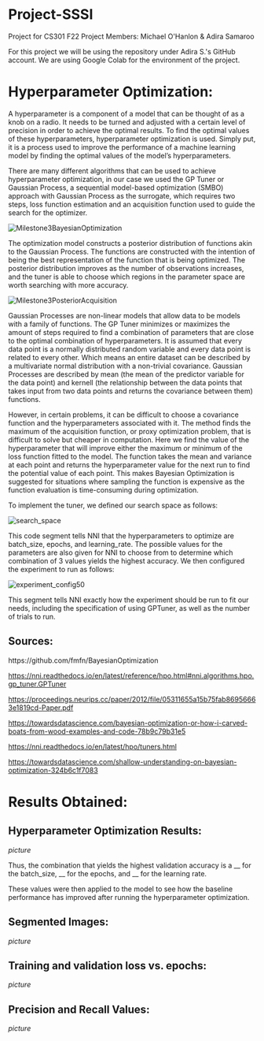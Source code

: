 # Project-SSSI
Project for CS301 F22
Project Members: Michael O'Hanlon & Adira Samaroo

For this project we will be using the repository under Adira S.'s GitHub account. We are using Google Colab for the environment of the project.

<h1>Hyperparameter Optimization:</h1>

A hyperparameter is a component of a model that can be thought of as a knob on a radio. It needs to be turned and adjusted with a certain level of precision in order to achieve the optimal results. To find the optimal values of these hyperparameters, hyperparameter optimization is used. Simply put, it is a process used to improve the performance of a machine learning model by finding the optimal values of the model’s hyperparameters.

There are many different algorithms that can be used to achieve hyperparameter optimization, in our case we used the GP Tuner or Gaussian Process, a sequential model-based optimization (SMBO) approach with Gaussian Process as the surrogate, which requires two steps, loss function estimation and an acquisition function used to guide the search for the optimizer. 

![Milestone3BayesianOptimization](https://github.com/adiraCode/Project-SSSI/blob/milestone-3/pictures/Milestone3BayesianOptimization.png?raw=true)

The optimization model constructs a posterior distribution of functions akin to the Gaussian Process. The functions are constructed with the intention of being the best representation of the function that is being optimized. The posterior distribution improves as the number of observations increases, and the tuner is able to choose which regions in the parameter space are worth searching with more accuracy.

![Milestone3PosteriorAcquisition](https://github.com/adiraCode/Project-SSSI/blob/milestone-3/pictures/Milestone3PosteriorAcquisition.jpeg?raw=true)

Gaussian Processes are non-linear models that allow data to be models with a family of functions. The GP Tuner minimizes or maximizes the amount of steps required to find a combination of parameters that are close to the optimal combination of hyperparameters. It is assumed that every data point is a normally distributed random variable and every data point is related to every other. Which means an entire dataset can be described by a multivariate normal distribution with a non-trivial covariance. Gaussian Processes are described by mean (the mean of the predictor variable for the data point) and kernell (the relationship between the data points that takes input from two data points and returns the covariance between them) functions.

However, in certain problems, it can be difficult to choose a covariance function and the hyperparameters associated with it. The method finds the maximum of the acquisition function, or proxy optimization problem, that is difficult to solve but cheaper in computation. Here we find the value of the hyperparameter that will improve either the maximum or minimum of the loss function fitted to the model. The function takes the mean and variance at each point and returns the hyperparameter value for the next run to find the potential value of each point.  This makes Bayesian Optimization is suggested for situations where sampling the function is expensive as the function evaluation is time-consuming during optimization.

To implement the tuner, we defined our search space as follows:

![search_space](https://github.com/adiraCode/Project-SSSI/blob/milestone-3/pictures/search_space.png?raw=true)

This code segment tells NNI that the hyperparameters to optimize are batch_size, epochs, and learning_rate. The possible values for the parameters are also given for NNI to choose from to determine which combination of 3 values yields the highest accuracy.
We then configured the experiment to run as follows:

![experiment_config50](https://github.com/adiraCode/Project-SSSI/blob/milestone-3/pictures/experiment_config50.png?raw=true)

This segment tells NNI exactly how the experiment should be run to fit our needs, including the specification of using GPTuner, as well as the number of trials to run.

<h2>Sources:</h2>
https://github.com/fmfn/BayesianOptimization

https://nni.readthedocs.io/en/latest/reference/hpo.html#nni.algorithms.hpo.gp_tuner.GPTuner

https://proceedings.neurips.cc/paper/2012/file/05311655a15b75fab86956663e1819cd-Paper.pdf

https://towardsdatascience.com/bayesian-optimization-or-how-i-carved-boats-from-wood-examples-and-code-78b9c79b31e5

https://nni.readthedocs.io/en/latest/hpo/tuners.html

https://towardsdatascience.com/shallow-understanding-on-bayesian-optimization-324b6c1f7083

<h1>Results Obtained:</h1>

<h2>Hyperparameter Optimization Results:</h2>

*picture*

Thus, the combination that yields the highest validation accuracy is a __ for the batch_size, __ for the epochs, and __ for the learning rate.

These values were then applied to the model to see how the baseline performance has improved after running the hyperparameter optimization.

<h2>Segmented Images:</h2>

*picture*

<h2>Training and validation loss vs. epochs:</h2>

*picture*

<h2>Precision and Recall Values:</h2>

*picture*

